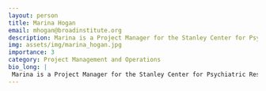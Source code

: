 ```yaml
---
layout: person
title: Marina Hogan
email: mhogan@broadinstitute.org
description: Marina is a Project Manager for the Stanley Center for Psychiatric Research and supports Steve McCarroll’s lab. She has worked on various human genetic variation projects to better understand ...
img: assets/img/marina_hogan.jpg
importance: 3
category: Project Management and Operations
bio_long: |
 Marina is a Project Manager for the Stanley Center for Psychiatric Research and supports Steve McCarroll’s lab. She has worked on various human genetic variation projects to better understand psychiatric and neurodegenerative diseases. Marina manages a variety of operational components for the BICAN Brain Variation.
---
```

